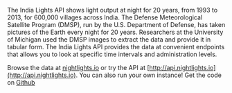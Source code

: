 The India Lights API shows light output at night for 20 years, from 1993 to 2013, for 600,000 villages across India. The Defense Meteorological Satellite Program (DMSP), run by the U.S. Department of Defense, has taken pictures of the Earth every night for 20 years. Researchers at the University of Michigan used the DMSP images to extract the data and provide it in tabular form. The India Lights API provides the data at convenient endpoints that allows you to look at specific time intervals and administration levels.

Browse the data at [nightlights.io](http://nightlights.io) or try the API at [http://api.nightlights.io](http://api.nightlights.io). You can also run your own instance! Get the code on [Github](http://github.com/developmentseed/india-lights-api)



